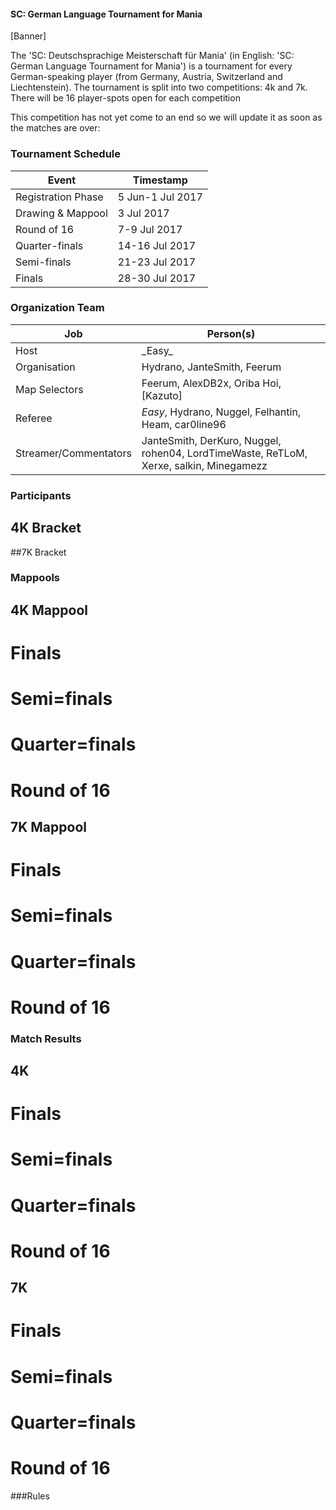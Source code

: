 #### SC: German Language Tournament for Mania

[Banner]

The 'SC: Deutschsprachige Meisterschaft für Mania' (in English: 'SC: German Language Tournament for Mania') is a tournament for every German-speaking player (from Germany, Austria, Switzerland and Liechtenstein). 
The tournament is split into two competitions: 4k and 7k. There will be 16 player-spots open for each competition

This competition has not yet come to an end so we will update it as soon as the matches are over:




### Tournament Schedule

| Event              	| Timestamp        	|
|--------------------	|------------------	|
| Registration Phase 	| 5 Jun-1 Jul 2017 	|
| Drawing & Mappool  	| 3 Jul 2017       	|
| Round of 16        	| 7-9 Jul 2017     	|
| Quarter-finals     	| 14-16 Jul 2017   	|
| Semi-finals        	| 21-23 Jul 2017   	|
| Finals             	| 28-30 Jul 2017   	|

### Organization Team

| Job                   	| Person(s)                                                                              	|
|-----------------------	|----------------------------------------------------------------------------------------	|
| Host                  	| \_Easy\_                                                                               	|
| Organisation          	| Hydrano, JanteSmith, Feerum                                                            	|
| Map Selectors         	| Feerum, AlexDB2x, Oriba Hoi, [Kazuto]                                                  	|
| Referee               	| _Easy_, Hydrano, Nuggel, Felhantin, Heam, car0line96                                   	|
| Streamer/Commentators 	| JanteSmith, DerKuro, Nuggel, rohen04, LordTimeWaste, ReTLoM, Xerxe, salkin, Minegamezz 	|

### Participants

## 4K Bracket

##7K Bracket

### Mappools

## 4K Mappool

# Finals

# Semi=finals

# Quarter=finals

# Round of 16

## 7K Mappool

# Finals

# Semi=finals

# Quarter=finals

# Round of 16

### Match Results

## 4K

# Finals

# Semi=finals

# Quarter=finals

# Round of 16

## 7K

# Finals

# Semi=finals

# Quarter=finals

# Round of 16

###Rules
